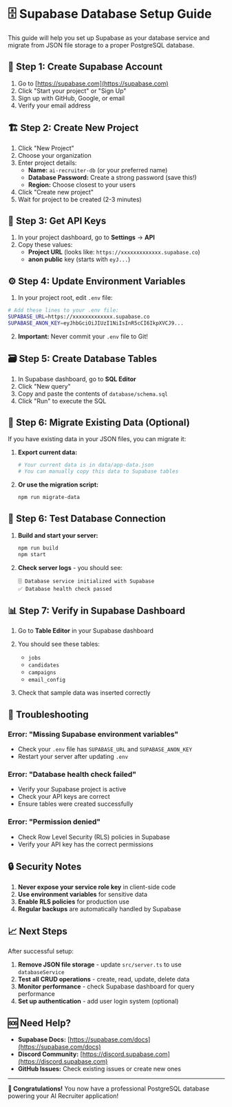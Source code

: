 # 🗄️ Supabase Database Setup Guide

This guide will help you set up Supabase as your database service and migrate from JSON file storage to a proper PostgreSQL database.

## 🚀 **Step 1: Create Supabase Account**

1. Go to [https://supabase.com](https://supabase.com)
2. Click "Start your project" or "Sign Up"
3. Sign up with GitHub, Google, or email
4. Verify your email address

## 🏗️ **Step 2: Create New Project**

1. Click "New Project"
2. Choose your organization
3. Enter project details:
   - **Name:** `ai-recruiter-db` (or your preferred name)
   - **Database Password:** Create a strong password (save this!)
   - **Region:** Choose closest to your users
4. Click "Create new project"
5. Wait for project to be created (2-3 minutes)

## 🔑 **Step 3: Get API Keys**

1. In your project dashboard, go to **Settings** → **API**
2. Copy these values:
   - **Project URL** (looks like: `https://xxxxxxxxxxxxx.supabase.co`)
   - **anon public** key (starts with `eyJ...`)

## ⚙️ **Step 4: Update Environment Variables**

1. In your project root, edit `.env` file:
```bash
# Add these lines to your .env file:
SUPABASE_URL=https://xxxxxxxxxxxxx.supabase.co
SUPABASE_ANON_KEY=eyJhbGciOiJIUzI1NiIsInR5cCI6IkpXVCJ9...
```

2. **Important:** Never commit your `.env` file to Git!

## 🗃️ **Step 5: Create Database Tables**

1. In Supabase dashboard, go to **SQL Editor**
2. Click "New query"
3. Copy and paste the contents of `database/schema.sql`
4. Click "Run" to execute the SQL

## 🔄 **Step 6: Migrate Existing Data (Optional)**

If you have existing data in your JSON files, you can migrate it:

1. **Export current data:**
   ```bash
   # Your current data is in data/app-data.json
   # You can manually copy this data to Supabase tables
   ```

2. **Or use the migration script:**
   ```bash
   npm run migrate-data
   ```

## 🧪 **Step 6: Test Database Connection**

1. **Build and start your server:**
   ```bash
   npm run build
   npm start
   ```

2. **Check server logs** - you should see:
   ```
   🗄️ Database service initialized with Supabase
   ✅ Database health check passed
   ```

## 📊 **Step 7: Verify in Supabase Dashboard**

1. Go to **Table Editor** in your Supabase dashboard
2. You should see these tables:
   - `jobs`
   - `candidates` 
   - `campaigns`
   - `email_config`

3. Check that sample data was inserted correctly

## 🚨 **Troubleshooting**

### **Error: "Missing Supabase environment variables"**
- Check your `.env` file has `SUPABASE_URL` and `SUPABASE_ANON_KEY`
- Restart your server after updating `.env`

### **Error: "Database health check failed"**
- Verify your Supabase project is active
- Check your API keys are correct
- Ensure tables were created successfully

### **Error: "Permission denied"**
- Check Row Level Security (RLS) policies in Supabase
- Verify your API key has the correct permissions

## 🔒 **Security Notes**

1. **Never expose your service role key** in client-side code
2. **Use environment variables** for sensitive data
3. **Enable RLS policies** for production use
4. **Regular backups** are automatically handled by Supabase

## 📈 **Next Steps**

After successful setup:

1. **Remove JSON file storage** - update `src/server.ts` to use `databaseService`
2. **Test all CRUD operations** - create, read, update, delete data
3. **Monitor performance** - check Supabase dashboard for query performance
4. **Set up authentication** - add user login system (optional)

## 🆘 **Need Help?**

- **Supabase Docs:** [https://supabase.com/docs](https://supabase.com/docs)
- **Discord Community:** [https://discord.supabase.com](https://discord.supabase.com)
- **GitHub Issues:** Check existing issues or create new ones

---

**🎉 Congratulations!** You now have a professional PostgreSQL database powering your AI Recruiter application!
